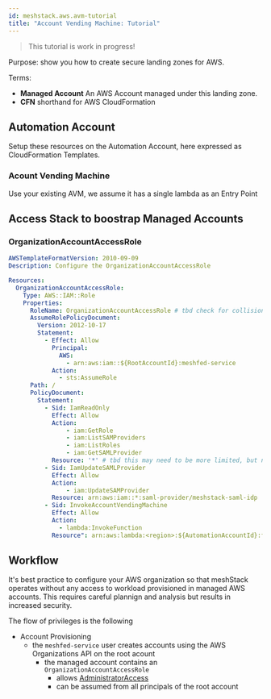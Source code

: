 ```yaml
---
id: meshstack.aws.avm-tutorial
title: "Account Vending Machine: Tutorial"
---
```


> This tutorial is work in progress!

Purpose: show you how to create secure landing zones for AWS.

Terms:

- **Managed Account** An AWS Account managed under this landing zone.
- **CFN** shorthand for AWS CloudFormation

## Automation Account

Setup these resources on the Automation Account, here expressed as CloudFormation Templates.

### Acount Vending Machine

Use your existing AVM, we assume it has a single lambda as an Entry Point

## Access Stack to boostrap Managed Accounts

### OrganizationAccountAccessRole

```yaml
AWSTemplateFormatVersion: 2010-09-09
Description: Configure the OrganizationAccountAccessRole

Resources:
  OrganizationAccountAccessRole:
    Type: AWS::IAM::Role
    Properties:
      RoleName: OrganizationAccountAccessRole # tbd check for collisions with existing roles
      AssumeRolePolicyDocument:
        Version: 2012-10-17
        Statement:
          - Effect: Allow
            Principal:
              AWS:
                - arn:aws:iam::${RootAccountId}:meshfed-service
            Action:
              - sts:AssumeRole
      Path: /
      PolicyDocument:
        Statement:
          - Sid: IamReadOnly
            Effect: Allow
            Action:
                - iam:GetRole
                - iam:ListSAMProviders
                - iam:ListRoles
                - iam:GetSAMLProvider
            Resource: '*' # tbd this may need to be more limited, but needs access on the LZ StackSet
          - Sid: IamUpdateSAMLProvider
            Effect: Allow
            Action:
                - iam:UpdateSAMProvider
            Resource: arn:aws:iam::*:saml-provider/meshstack-saml-idp
          - Sid: InvokeAccountVendingMachine
            Effect: Allow
            Action:
              - lambda:InvokeFunction
            Resource": arn:aws:lambda:<region>:${AutomationAccountId}:function:AVMEntryPoint
```

## Workflow

It's best practice to configure your AWS organization so that meshStack operates without any access to workload provisioned in managed AWS accounts. This requires careful plannign and analysis but results in increased security.

The flow of privileges is the following

- Account Provisioning
  - the `meshfed-service` user creates accounts using the AWS Organizations API on the root acount
    - the managed account contains an `OrganizationAccountAccessRole`
      - allows [AdministratorAccess](https://docs.aws.amazon.com/IAM/latest/UserGuide/access_policies_managed-vs-inline.html)
      - can be assumed from all principals of the root account
